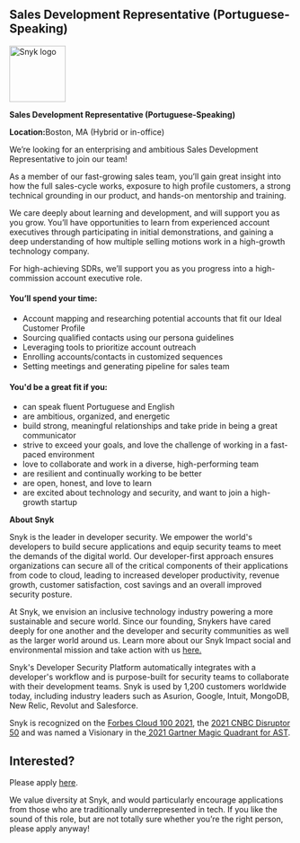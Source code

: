 Sales Development Representative (Portuguese-Speaking)
---

<img src="https://res.cloudinary.com/snyk/image/upload/v1537345894/press-kit/brand/logo-black.png" width="100" alt="Snyk logo" />

<p><strong>Sales Development Representative (Portuguese-Speaking)</strong></p>
<p><strong>Location:</strong><span style="font-weight: 400;">Boston, MA (Hybrid or in-office)</span></p>
<p><span style="font-weight: 400;">We’re looking for an enterprising and ambitious Sales Development Representative to join our team!</span></p>
<p><span style="font-weight: 400;">As a member of our fast-growing sales team, you’ll gain great insight into how the full sales-cycle works, exposure to high profile customers, a strong technical grounding in our product, and hands-on mentorship and training.</span></p>
<p><span style="font-weight: 400;">We care deeply about learning and development, and will support you as you grow. You’ll have opportunities to learn from experienced account executives through participating in initial demonstrations, and gaining a deep understanding of how multiple selling motions work in a high-growth technology company.</span></p>
<p><span style="font-weight: 400;">For high-achieving SDRs, we’ll support you as you progress into a high-commission account executive role.</span></p>
<h4><strong>You’ll spend your time:</strong></h4>
<ul>
<li style="font-weight: 400;"><span style="font-weight: 400;">Account mapping and researching potential accounts that fit our Ideal Customer Profile</span></li>
<li style="font-weight: 400;"><span style="font-weight: 400;">Sourcing qualified contacts using our persona guidelines</span></li>
<li style="font-weight: 400;"><span style="font-weight: 400;">Leveraging tools to prioritize account outreach</span></li>
<li style="font-weight: 400;"><span style="font-weight: 400;">Enrolling accounts/contacts in customized sequences</span></li>
<li style="font-weight: 400;"><span style="font-weight: 400;">Setting meetings and generating pipeline for sales team&nbsp;</span></li>
</ul>
<h4><strong>You'd be a great fit if you:</strong></h4>
<ul>
<li>can speak fluent Portuguese and English</li>
<li style="font-weight: 400;"><span style="font-weight: 400;">are ambitious, organized, and energetic</span></li>
<li style="font-weight: 400;"><span style="font-weight: 400;">build strong, meaningful relationships and take pride in being a great communicator</span></li>
<li style="font-weight: 400;"><span style="font-weight: 400;">strive to exceed your goals, and love the challenge of working in a fast-paced environment</span></li>
<li style="font-weight: 400;"><span style="font-weight: 400;">love to collaborate and work in a diverse, high-performing team</span></li>
<li style="font-weight: 400;"><span style="font-weight: 400;">are resilient and continually working to be better</span></li>
<li style="font-weight: 400;"><span style="font-weight: 400;">are open, honest, and love to learn</span></li>
<li style="font-weight: 400;"><span style="font-weight: 400;">are excited about technology and security, and want to join a high-growth startup</span></li>
</ul><div class="content-conclusion"><p><strong>About Snyk</strong></p>
<p><span style="font-weight: 400;">Snyk is the leader in developer security. We empower the world's developers to build secure applications and equip security teams to meet the demands of the digital world. Our developer-first approach ensures organizations can secure all of the critical components of their applications from code to cloud, leading to increased developer productivity, revenue growth, customer satisfaction, cost savings and an overall improved security posture.&nbsp;</span></p>
<p><span style="font-weight: 400;">At Snyk, we envision an inclusive technology industry powering a more sustainable and secure world.</span> <span style="font-weight: 400;">Since our founding, Snykers have cared deeply for one another and the developer and security communities as well as the larger world around us. Learn more about our Snyk Impact social and environmental mission and take action with us </span><a href="https://snyk.io/about/snyk-impact/"><span style="font-weight: 400;">here.</span></a></p>
<p><span style="font-weight: 400;">Snyk's Developer Security Platform automatically integrates with a developer's workflow and is purpose-built for security teams to collaborate with their development teams. Snyk is used by 1,200 customers worldwide today, including industry leaders such as Asurion, Google, Intuit, MongoDB, New Relic, Revolut and Salesforce.</span></p>
<p><span style="font-weight: 400;">Snyk is recognized on the </span><a href="https://www.forbes.com/cloud100/#6f24b5ba5f94"><span style="font-weight: 400;">Forbes Cloud 100 2021</span></a><span style="font-weight: 400;">, the </span><a href="https://www.cnbc.com/2021/05/25/these-are-the-2021-cnbc-disruptor-50-companies.html"><span style="font-weight: 400;">2021 CNBC Disruptor 50</span></a><span style="font-weight: 400;"> and was named a Visionary in the</span><a href="https://snyk.io/blog/snyk-visionary-2021-gartner-magic-quadrant-for-ast/"><span style="font-weight: 400;"> 2021 Gartner Magic Quadrant for AST</span></a><span style="font-weight: 400;">.</span></p></div>

Interested?
---

Please apply [here](https://boards.greenhouse.io/snyk/jobs/5988175002#app).

We value diversity at Snyk, and would particularly encourage applications from those who are traditionally underrepresented in tech.
If you like the sound of this role, but are not totally sure whether you’re the right person, please apply anyway!
